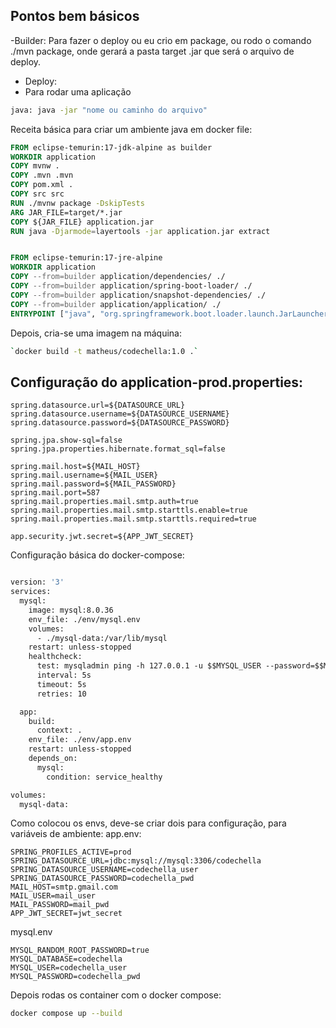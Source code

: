 ## Pontos bem básicos
-Builder: Para fazer o deploy ou eu crio em package, ou rodo o comando ./mvn package, onde gerará a pasta target .jar que será o arquivo de deploy.
- Deploy:
- Para rodar uma aplicação
```bash
java: java -jar "nome ou caminho do arquivo"
```
Receita básica para criar um ambiente java em docker file:
```dockerfile
FROM eclipse-temurin:17-jdk-alpine as builder
WORKDIR application
COPY mvnw .
COPY .mvn .mvn
COPY pom.xml .
COPY src src
RUN ./mvnw package -DskipTests
ARG JAR_FILE=target/*.jar
COPY ${JAR_FILE} application.jar
RUN java -Djarmode=layertools -jar application.jar extract


FROM eclipse-temurin:17-jre-alpine
WORKDIR application
COPY --from=builder application/dependencies/ ./
COPY --from=builder application/spring-boot-loader/ ./
COPY --from=builder application/snapshot-dependencies/ ./
COPY --from=builder application/application/ ./
ENTRYPOINT ["java", "org.springframework.boot.loader.launch.JarLauncher"]

```

Depois, cria-se uma imagem na máquina:
```bash
`docker build -t matheus/codechella:1.0 .`
```

## Configuração do application-prod.properties:

```text
spring.datasource.url=${DATASOURCE_URL}
spring.datasource.username=${DATASOURCE_USERNAME}
spring.datasource.password=${DATASOURCE_PASSWORD}

spring.jpa.show-sql=false
spring.jpa.properties.hibernate.format_sql=false

spring.mail.host=${MAIL_HOST}
spring.mail.username=${MAIL_USER}
spring.mail.password=${MAIL_PASSWORD}
spring.mail.port=587
spring.mail.properties.mail.smtp.auth=true
spring.mail.properties.mail.smtp.starttls.enable=true
spring.mail.properties.mail.smtp.starttls.required=true

app.security.jwt.secret=${APP_JWT_SECRET}

```

Configuração básica do docker-compose:
```dockerfile

version: '3'
services:
  mysql:
    image: mysql:8.0.36
    env_file: ./env/mysql.env
    volumes:
      - ./mysql-data:/var/lib/mysql
    restart: unless-stopped
    healthcheck:
      test: mysqladmin ping -h 127.0.0.1 -u $$MYSQL_USER --password=$$MYSQL_PASSWORD
      interval: 5s
      timeout: 5s
      retries: 10

  app:
    build:
      context: .
    env_file: ./env/app.env
    restart: unless-stopped
    depends_on:
      mysql:
        condition: service_healthy

volumes:
  mysql-data:

```

Como colocou os envs, deve-se criar dois para configuração, para variáveis de ambiente:
app.env:
```text
SPRING_PROFILES_ACTIVE=prod
SPRING_DATASOURCE_URL=jdbc:mysql://mysql:3306/codechella
SPRING_DATASOURCE_USERNAME=codechella_user
SPRING_DATASOURCE_PASSWORD=codechella_pwd
MAIL_HOST=smtp.gmail.com
MAIL_USER=mail_user
MAIL_PASSWORD=mail_pwd
APP_JWT_SECRET=jwt_secret

```
mysql.env
```text
MYSQL_RANDOM_ROOT_PASSWORD=true
MYSQL_DATABASE=codechella
MYSQL_USER=codechella_user
MYSQL_PASSWORD=codechella_pwd

```


Depois rodas os container com o docker compose:

```bash
docker compose up --build
```

